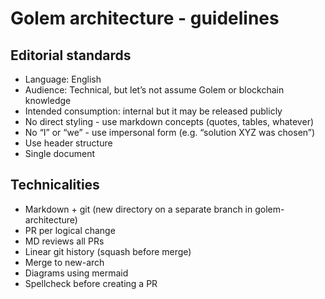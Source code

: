# Golem architecture - guidelines
## Editorial standards
* Language: English
* Audience: Technical, but let’s not assume Golem or blockchain knowledge
* Intended consumption: internal but it may be released publicly
* No direct styling - use markdown concepts (quotes, tables, whatever)
* No “I” or “we” - use impersonal form (e.g. “solution XYZ was chosen”)
* Use header structure
* Single document
## Technicalities
* Markdown + git (new directory on a separate branch in golem-architecture)
* PR per logical change
* MD reviews all PRs
* Linear git history (squash before merge)
* Merge to new-arch
* Diagrams using mermaid
* Spellcheck before creating a PR
